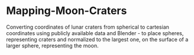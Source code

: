# Mapping-Moon-Craters
Converting coordinates of lunar craters from spherical to cartesian coordinates using publicly available data and Blender - to place spheres, representing craters and normalized to the largest one, on the surface of a larger sphere, representing the moon.
